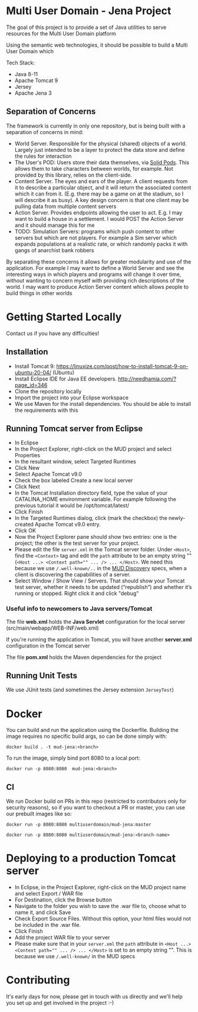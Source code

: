

# Multi User Domain - Jena Project

The goal of this project is to provide a set of Java utilities to serve resources for the Multi User Domain platform

Using the semantic web technologies, it should be possible to build a Multi User Domain which 

Tech Stack:
* Java 8-11
* Apache Tomcat 9
* Jersey
* Apache Jena 3

## Separation of Concerns

The framework is currently in only one repository, but is being built with a separation of concerns in mind:

* World Server. Responsible for the physical (shared) objects of a world. Largely just intended to be a layer to protect the data store and define the rules for interaction
* The User's POD: Users store their data themselves, via [Solid Pods](https://inrupt.com/solid/). This allows them to take characters between worlds, for example. Not provided by this library, relies on the client-side.
* Content Server. The eyes and ears of the player. A client requests from it to describe a particular object, and it will return the associated content which it can from it. (E.g. there may be a game on at the stadium, so I will describe it as busy). A key design concern is that one client may be pulling data from multiple content servers
* Action Server. Provides endpoints allowing the user to act. E.g. I may want to build a house in a settlement. I would POST the Action Server and it should manage this for me
* TODO: Simulation Servers: programs which push content to other servers but which are not players. For example a Sim server which expands populations at a realistic rate, or which randomly packs it with gangs of anarchist bank robbers

By separating these concerns it allows for greater modularity and use of the application. For example I may want to define a World Server and see the interesting ways in which players and programs will change it over time, without wanting to concern myself with providing rich descriptions of the world. I may want to produce Action Server content which allows people to build things in other worlds

# Getting Started Locally

Contact us if you have any difficulties!

## Installation

* Install Tomcat 9: https://linuxize.com/post/how-to-install-tomcat-9-on-ubuntu-20-04/ (Ubuntu)
* Install Eclipse IDE for Java EE developers. http://needhamia.com/?page_id=346
* Clone the repository locally
* Import the project into your Eclipse workspace
* We use Maven for the install dependencies. You should be able to install the requirements with this

## Running Tomcat server from Eclipse

* In Eclipse
* In the Project Explorer, right-click on the MUD project and select Properties
* In the resultant window, select Targeted Runtimes
* Click New
* Select Apache Tomcat v9.0
* Check the box labeled Create a new local server
* Click Next
* In the Tomcat Installation directory field, type the value of your CATALINA_HOME environment variable. For example following the previous tutorial it would be /opt/tomcat/latest/
* Click Finish
* In the Targeted Runtimes dialog, click (mark the checkbox) the newly-created Apache Tomcat v9.0 entry.
* Click OK
* Now the Project Explorer pane should show two entries: one is the project; the other is the test server for your project.
* Please edit the file `server.xml` in the Tomcat server folder. Under `<Host>`, find the `<Context>` tag and edit the `path` attribute to be an empty string "" (`<Host ...> <Context path="" ... /> ... </Host>`. We need this because we use `/.well-known/..` in the [MUD Discovery](https://multi-user-domain.github.io/docs/02-server-discovery.html) specs, when a client is discovering the capabilities of a server.
* Select Window / Show View / Servers. That should show your Tomcat test server, whether it needs to be updated (“republish”) and whether it’s running or stopped. Right click it and click "debug"

### Useful info to newcomers to Java servers/Tomcat

The file **web.xml** holds the **Java Servlet** configuration for the local server (src/main/webapp/WEB-INF/web.xml)

If you're running the application in Tomcat, you will have another **server.xml** configuration in the Tomcat server

The file **pom.xml** holds the Maven dependencies for the project

## Running Unit Tests

We use JUnit tests (and sometimes the Jersey extension `JerseyTest`)

# Docker

You can build and run the application using the Dockerfile. Building the image requires no specific build args, so can be done simply with:
```
docker build . -t mud-jena:<branch>
```

To run the image, simply bind port 8080 to a local port:
```
docker run -p 8080:8080  mud-jena:<branch>
```

## CI

We run Docker build on PRs in this repo (restricted to contributors only for security reasons), so if you want to checkout a PR or master, you can use our prebuilt images like so:
```
docker run -p 8080:8080 multiuserdomain/mud-jena:master

docker run -p 8080:8080 multiuserdomain/mud-jena:<branch-name>
```

# Deploying to a production Tomcat server

* In Eclipse, in the Project Explorer, right-click on the MUD project name and select Export / WAR file
* For Destination, click the Browse button
* Navigate to the folder you wish to save the .war file to, choose what to name it, and click Save
* Check Export Source Files. Without this option, your html files would not be included in the .war file.
* Click Finish
* Add the project WAR file to your server
* Please make sure that in your `server.xml` the `path` attribute in `<Host ...> <Context path="" ... /> ... </Host>` is set to an empty string "". This is because we use `/.well-known/` in the MUD specs

# Contributing

It's early days for now, please get in touch with us directly and we'll help you set up and get involved in the project :-)
